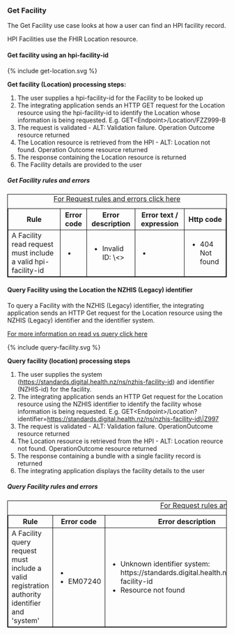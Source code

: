 

### Get Facility

The Get Facility use case looks at how a user can find an HPI facility record.

HPI Facilities use the FHIR Location resource.

#### Get facility using an hpi-facility-id

<div>
{% include get-location.svg %}
</div>

**Get facility (Location) processing steps:**
1. The user supplies a hpi-facility-id for the Facility to be looked up
2. The integrating application sends an HTTP GET request for the Location resource using the hpi-facility-id to identify the Location whose information is being requested. E.g. GET\<Endpoint>/Location/FZZ999-B
3. The request is validated - ALT: Validation failure. Operation Outcome resource returned
4. The Location resource is retrieved from the HPI - ALT: Location not found. Operation Outcome resource returned
5. The response containing the Location resource is returned
6. The Facility details are provided to the user

<h5>Get Facility rules and errors</h5>
<table>
<style>
table, th, td {
  border: 1px solid black;
  border-collapse: collapse;
}
</style>
<caption><a href="general.html#request-rules-and-errors">For Request rules and errors click here</a></caption>
<tr><th>Rule</th>
<th>Error code</th>
<th>Error description</th>
<th>Error text / expression</th>
<th>Http code</th></tr>

<tr>
<td>A Facility read request must include a valid hpi-facility-id</td>
<td>
 <ul>
  <li></li>
 </ul>
</td>
<td>
 <ul>
  <li>Invalid ID: \<></li>
 </ul>
</td>
<td>
 <ul>
  <li></li>
 </ul>
</td>
<td>
 <ul>
  <li>404 Not found</li>
 </ul>
 </td>
</tr>
</table>

#### Query Facility using the Location the NZHIS (Legacy) identifier

To query a Facility with the NZHIS (Legacy) identifier, the integrating application sends an HTTP Get request for the Location resource using the NZHIS (Legacy) identifier and the identifier system.

[For more information on read vs query click here](/general.html#read-resource-by-id)

<div>
{% include query-facility.svg %}
</div>

**Query facility (location) processing steps**

1. The user supplies the system (https://standards.digital.health.nz/ns/nzhis-facility-id) and identifier (NZHIS-id) for the facility.
2. The integrating application sends an HTTP Get request for the Location resource using the NZHIS identifier to identify the facility whose information is being requested. E.g. GET\<Endpoint>/Location?identifier=https://standards.digital.health.nz/ns/nzhis-facility-id\|Z997
3. The request is validated - ALT: Validation failure. OperationOutcome resource returned
4. The Location resource is retrieved from the HPI - ALT: Location reource not found. OperationOutcome resource returned
5. The response containing a bundle with a single facility record is returned
6. The integrating application displays the facility details to the user

<h5>Query Facility rules and errors</h5>
<table>
<style>
table, th, td {
  border: 1px solid black;
  border-collapse: collapse;
}
</style>
<caption><a href="general.html#request-rules-and-errors">For Request rules and errors click here</a></caption>
<tr><th>Rule</th>
<th>Error code</th>
<th>Error description</th>
<th>Error text / expression</th>
<th>Http code</th></tr>

<tr>
<td>A Facility query request must include a valid registration authority identifier and 'system'</td>
<td>
 <ul>
  <li></li>
  <li>EM07240</li>
 </ul>
</td>
<td>
 <ul>
  <li>Unknown identifier system: https://standards.digital.health.nz/ns/nzhis-facility-id</li>
  <li>Resource not found</li>
 </ul>
</td>
<td>
 <ul>
  <li></li>
  <li>Location.identifier:legacyFacId</li>
 </ul>
</td>
<td>
 <ul>
  <li>422 Unknown</li>
  <li>404 Not found</li>
 </ul>
 </td>
</tr>
</table>

